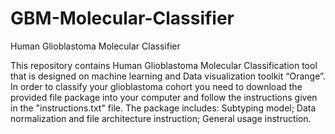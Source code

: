 # GBM-Molecular-Classifier
Human Glioblastoma Molecular Classifier

This repository contains Human Glioblastoma Molecular Classification tool that is designed on machine learning and Data visualization toolkit “Orange”.
In order to classify your glioblastoma cohort you need to download the provided file package into your computer and follow the instructions given in the "instructions.txt" file.
The package includes:
Subtyping model;
Data normalization and file architecture instruction;
General usage instruction.
